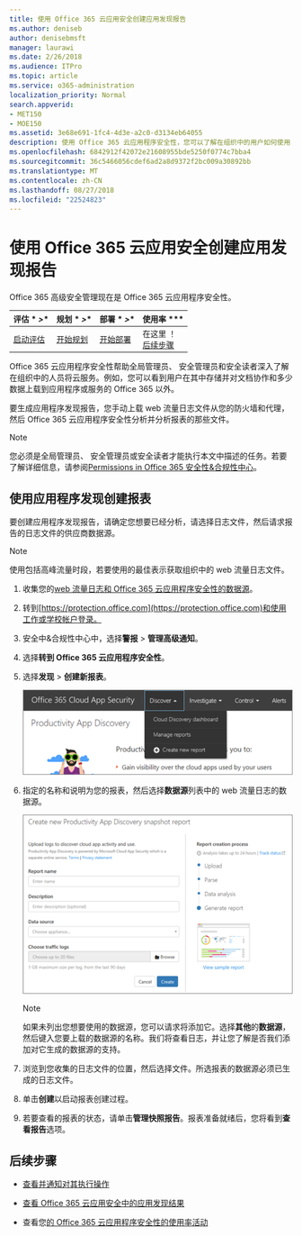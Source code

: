 ```yaml
---
title: 使用 Office 365 云应用安全创建应用发现报告
ms.author: deniseb
author: denisebmsft
manager: laurawi
ms.date: 2/26/2018
ms.audience: ITPro
ms.topic: article
ms.service: o365-administration
localization_priority: Normal
search.appverid:
- MET150
- MOE150
ms.assetid: 3e68e691-1fc4-4d3e-a2c0-d3134eb64055
description: 使用 Office 365 云应用程序安全性，您可以了解在组织中的用户如何使用 Office 365 和其他应用程序创建报告。
ms.openlocfilehash: 6842912f42072e21608955bde5250f0774c7bba4
ms.sourcegitcommit: 36c5466056cdef6ad2a8d9372f2bc009a30892bb
ms.translationtype: MT
ms.contentlocale: zh-CN
ms.lasthandoff: 08/27/2018
ms.locfileid: "22524823"
---
```

# <a name="create-app-discovery-reports-using-office-365-cloud-app-security"></a>使用 Office 365 云应用安全创建应用发现报告

Office 365 高级安全管理现在是 Office 365 云应用程序安全性。
  
|评估 * *\>**|规划 * *\>**|部署 * *\>**|使用率 ***|
|:-----|:-----|:-----|:-----|
|[启动评估](office-365-cas-overview.md) <br/> |[开始规划](get-ready-for-office-365-cas.md) <br/> |[开始部署](turn-on-office-365-cas.md) <br/> |在这里 ！  <br/> [后续步骤](#next-steps) <br/> |
   
Office 365 云应用程序安全性帮助全局管理员、 安全管理员和安全读者深入了解在组织中的人员将云服务。例如，您可以看到用户在其中存储并对文档协作和多少数据上载到应用程序或服务的 Office 365 以外。
  
要生成应用程序发现报告，您手动上载 web 流量日志文件从您的防火墙和代理，然后 Office 365 云应用程序安全性分析并分析报表的那些文件。
  
> [!NOTE]
> 您必须是全局管理员、 安全管理员或安全读者才能执行本文中描述的任务。若要了解详细信息，请参阅[Permissions in Office 365 安全性&amp;合规性中心](permissions-in-the-security-and-compliance-center.md)。 
  
## <a name="create-a-report-with-app-discovery"></a>使用应用程序发现创建报表

要创建应用程序发现报告，请确定您想要已经分析，请选择日志文件，然后请求报告的日志文件的供应商数据源。
  
> [!NOTE]
> 使用包括高峰流量时段，若要使用的最佳表示获取组织中的 web 流量日志文件。 
  
1. 收集您的[web 流量日志和 Office 365 云应用程序安全性的数据源](web-traffic-logs-and-data-sources-for-ocas.md)。
    
2. 转到[https://protection.office.com](https://protection.office.com)和使用工作或学校帐户登录。 
    
3. 安全中&amp;合规性中心中，选择**警报** \> **管理高级通知**。
    
4. 选择**转到 Office 365 云应用程序安全性**。
    
5. 选择**发现** \> **创建新报表**。
    
    ![在 Office 365 CAS 门户中，选择发现](media/73b5299f-94b5-49dd-a00f-154d188eb2c5.png)
  
6. 指定的名称和说明为您的报表，然后选择**数据源**列表中的 web 流量日志的数据源。 
    
    ![在 O365 CAS 中，选择发现\>创建新报表](media/22e660f0-5eb2-49fa-9fea-f88a5809a07b.png)
  
    > [!NOTE]
    > 如果未列出您想要使用的数据源，您可以请求将添加它。选择**其他**的**数据源**，然后键入您要上载的数据源的名称。我们将查看日志，并让您了解是否我们添加对它生成的数据源的支持。 
  
7. 浏览到您收集的日志文件的位置，然后选择文件。所选报表的数据源必须已生成的日志文件。
    
8. 单击**创建**以启动报表创建过程。 
    
9. 若要查看的报表的状态，请单击**管理快照报告**。报表准备就绪后，您将看到**查看报告**选项。 
    
## <a name="next-steps"></a>后续步骤

- [查看并通知对其执行操作](review-office-365-cas-alerts.md)
    
- [查看 Office 365 云应用安全中的应用发现结果](review-app-discovery-findings-in-ocas.md)
    
- 查看您[的 Office 365 云应用程序安全性的使用率活动](utilization-activities-for-ocas.md)
    

